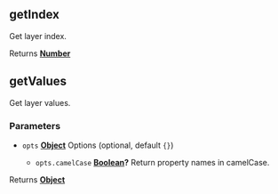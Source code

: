 <!-- Generated by documentation.js. Update this documentation by updating the source code. -->

## getIndex

Get layer index.

Returns **[Number][1]** 

## getValues

Get layer values.

### Parameters

*   `opts` **[Object][2]** Options (optional, default `{}`)

    *   `opts.camelCase` **[Boolean][3]?** Return property names in camelCase.

Returns **[Object][2]** 

[1]: https://developer.mozilla.org/docs/Web/JavaScript/Reference/Global_Objects/Number

[2]: https://developer.mozilla.org/docs/Web/JavaScript/Reference/Global_Objects/Object

[3]: https://developer.mozilla.org/docs/Web/JavaScript/Reference/Global_Objects/Boolean
